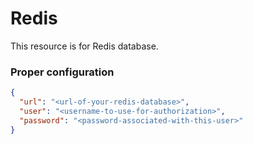 # Redis
This resource is for Redis database.

### Proper configuration
```json
{
  "url": "<url-of-your-redis-database>",
  "user": "<username-to-use-for-authorization>",
  "password": "<password-associated-with-this-user>"
}
```